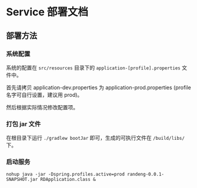 # Service 部署文档

## 部署方法

### 系统配置
系统的配置在 ``src/resources`` 目录下的 ``application-[profile].properties`` 文件中。

首先请拷贝 application-dev.properties 为 application-prod.properties (profile 名字可自行设置，建议用 prod)。

然后根据实际情况修改配置项。

### 打包 jar 文件
在根目录下运行 ``./gradlew bootJar`` 即可，生成的可执行文件在 ``/build/libs/`` 下。

### 启动服务
``nohup java -jar -Dspring.profiles.active=prod randeng-0.0.1-SNAPSHOT.jar RDApplication.class &``